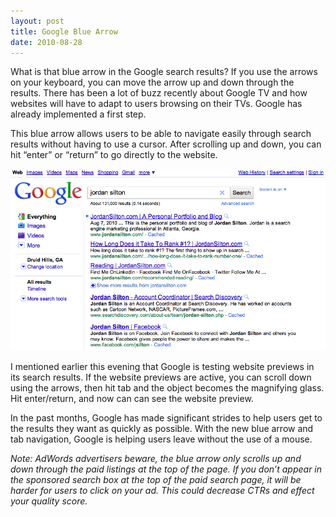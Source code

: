 ```yaml
---
layout: post
title: Google Blue Arrow
date: 2010-08-28
---
```


What is that blue arrow in the Google search results? If you use the arrows on your keyboard, you can move the arrow up and down through the results. There has been a lot of buzz recently about Google TV and how websites will have to adapt to users browsing on their TVs. Google has already implemented a first step.

This blue arrow allows users to be able to navigate easily through search results without having to use a cursor. After scrolling up and down, you can hit “enter” or “return” to go directly to the website.

![Google Blue Arrow Test](/images/google-blue-arrow-test.png)

I mentioned earlier this evening that Google is testing website previews in its search results. If the website previews are active, you can scroll down using the arrows, then hit tab and the object becomes the magnifying glass. Hit enter/return, and now can can see the website preview.

In the past months, Google has made significant strides to help users get to the results they want as quickly as possible. With the new blue arrow and tab navigation, Google is helping users leave without the use of a mouse.

*Note: AdWords advertisers beware, the blue arrow only scrolls up and down through the paid listings at the top of the page. If you don’t appear in the sponsored search box at the top of the paid search page, it will be harder for users to click on your ad. This could decrease CTRs and effect your quality score.*